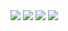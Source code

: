 <img src ="https://github.com/musauyumaz/CSharp/blob/main/Gen%C3%A7ay%20Y%C4%B1ld%C4%B1z/%C3%96zel%20Ders%20Format%C4%B1nda%20A%E2%80%99dan%20Z%E2%80%99ye%20Nesne%20Tabanl%C4%B1%20Programlama%20E%C4%9Fitimi/%2317%20-%20Inheritance(Kal%C4%B1t%C4%B1m)%20Nedir%202.%20B%C3%B6l%C3%BCm/Ekran%20g%C3%B6r%C3%BCnt%C3%BCs%C3%BC%202022-09-01%20124641.png" width ="auto">
<img src ="https://github.com/musauyumaz/CSharp/blob/main/Gen%C3%A7ay%20Y%C4%B1ld%C4%B1z/%C3%96zel%20Ders%20Format%C4%B1nda%20A%E2%80%99dan%20Z%E2%80%99ye%20Nesne%20Tabanl%C4%B1%20Programlama%20E%C4%9Fitimi/%2317%20-%20Inheritance(Kal%C4%B1t%C4%B1m)%20Nedir%202.%20B%C3%B6l%C3%BCm/Ekran%20g%C3%B6r%C3%BCnt%C3%BCs%C3%BC%202022-09-01%20132300.png" width ="auto">
<img src ="https://github.com/musauyumaz/CSharp/blob/main/Gen%C3%A7ay%20Y%C4%B1ld%C4%B1z/%C3%96zel%20Ders%20Format%C4%B1nda%20A%E2%80%99dan%20Z%E2%80%99ye%20Nesne%20Tabanl%C4%B1%20Programlama%20E%C4%9Fitimi/%2317%20-%20Inheritance(Kal%C4%B1t%C4%B1m)%20Nedir%202.%20B%C3%B6l%C3%BCm/Ekran%20g%C3%B6r%C3%BCnt%C3%BCs%C3%BC%202022-09-01%20132514.png" width ="auto">
<img src ="https://github.com/musauyumaz/CSharp/blob/main/Gen%C3%A7ay%20Y%C4%B1ld%C4%B1z/%C3%96zel%20Ders%20Format%C4%B1nda%20A%E2%80%99dan%20Z%E2%80%99ye%20Nesne%20Tabanl%C4%B1%20Programlama%20E%C4%9Fitimi/%2317%20-%20Inheritance(Kal%C4%B1t%C4%B1m)%20Nedir%202.%20B%C3%B6l%C3%BCm/Ekran%20g%C3%B6r%C3%BCnt%C3%BCs%C3%BC%202022-09-01%20132843.png" width ="auto">
